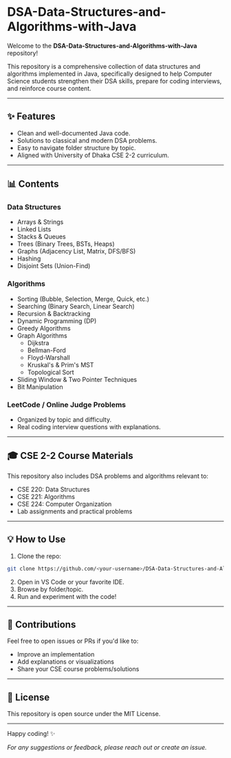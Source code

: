 # DSA-Data-Structures-and-Algorithms-with-Java

Welcome to the **DSA-Data-Structures-and-Algorithms-with-Java** repository!

This repository is a comprehensive collection of data structures and algorithms implemented in Java, specifically designed to help Computer Science students strengthen their DSA skills, prepare for coding interviews, and reinforce course content.

---

## ✨ Features
- Clean and well-documented Java code.
- Solutions to classical and modern DSA problems.
- Easy to navigate folder structure by topic.
- Aligned with University of Dhaka CSE 2-2 curriculum.

---

## 📊 Contents

### Data Structures
- Arrays & Strings
- Linked Lists
- Stacks & Queues
- Trees (Binary Trees, BSTs, Heaps)
- Graphs (Adjacency List, Matrix, DFS/BFS)
- Hashing
- Disjoint Sets (Union-Find)

### Algorithms
- Sorting (Bubble, Selection, Merge, Quick, etc.)
- Searching (Binary Search, Linear Search)
- Recursion & Backtracking
- Dynamic Programming (DP)
- Greedy Algorithms
- Graph Algorithms
  - Dijkstra
  - Bellman-Ford
  - Floyd-Warshall
  - Kruskal's & Prim's MST
  - Topological Sort
- Sliding Window & Two Pointer Techniques
- Bit Manipulation

### LeetCode / Online Judge Problems
- Organized by topic and difficulty.
- Real coding interview questions with explanations.

---

## 🎓 CSE 2-2 Course Materials
This repository also includes DSA problems and algorithms relevant to:
- CSE 220: Data Structures
- CSE 221: Algorithms
- CSE 224: Computer Organization
- Lab assignments and practical problems

---

## 💡 How to Use
1. Clone the repo:
```bash
git clone https://github.com/<your-username>/DSA-Data-Structures-and-Algorithms-with-Java.git
```
2. Open in VS Code or your favorite IDE.
3. Browse by folder/topic.
4. Run and experiment with the code!

---

## 📢 Contributions
Feel free to open issues or PRs if you'd like to:
- Improve an implementation
- Add explanations or visualizations
- Share your CSE course problems/solutions

---

## 🚀 License
This repository is open source under the MIT License.

---

Happy coding! ✨

*For any suggestions or feedback, please reach out or create an issue.*

